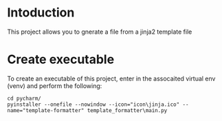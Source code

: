 # Intoduction #

This project allows you to gnerate a file from a jinja2 template file

# Create executable #

To create an executable of this project, enter in the assocaited virtual env (venv) and perform the following:

```
cd pycharm/
pyinstaller --onefile --nowindow --icon="icon\jinja.ico" --name="template-formatter" template_formatter\main.py

```